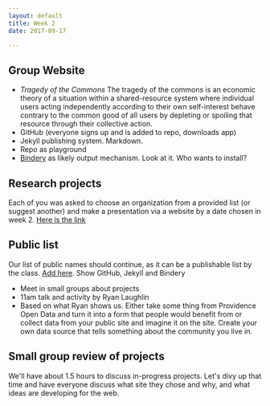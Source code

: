 ```yaml
---
layout: default
title: Week 2
date: 2017-09-17

---
```



## Group Website

* *Tragedy of the Commons* The tragedy of the commons is an economic theory of a situation within a shared-resource system where individual users acting independently according to their own self-interest behave contrary to the common good of all users by depleting or spoiling that resource through their collective action.
* GitHub (everyone signs up and is added to repo, downloads app)
* Jekyll publishing system. Markdown.
* Repo as playground
* [Bindery](https://evanbrooks.info/bindery/) as likely output mechanism. Look at it. Who wants to install?


## Research projects

Each of you was asked to choose an organization from a provided list (or suggest another) and make a presentation via a website by a date chosen in week 2. [Here is the link](https://docs.google.com/document/d/1OAJ9aUnOGOpoQdGYAhQdMmB9MGnQWZS3hA7caDqpt0s/edit)

## Public list

Our list of public names should continue, as it can be a publishable list by the class. [Add here](https://docs.google.com/document/d/1zVYmPPERzy-PtCRwVjiVq2YaQQgL6DIRCCJAnx02W44/edit).
 Show GitHub, Jekyll and Bindery
* Meet in small groups about projects
* 11am talk and activity by Ryan Laughlin
* Based on what Ryan shows us. Either take some thing from Providence Open Data and turn it into a form that people would benefit from or collect data from your public site and imagine it on the site. Create your own data source that tells something about the community you live in.

## Small group review of projects

We'll have about 1.5 hours to discuss in-progress projects. Let's divy up that time and have everyone discuss what site they chose and why, and what ideas are developing for the web.
